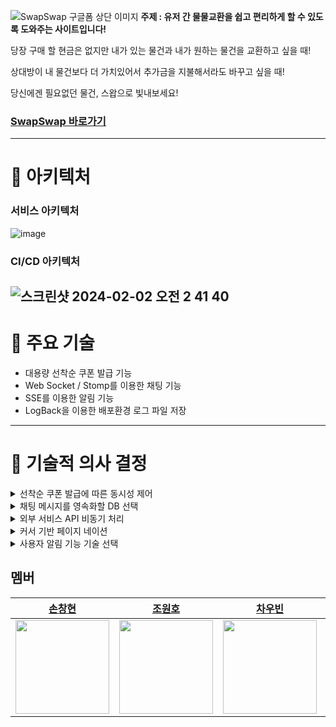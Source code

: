 ![SwapSwap 구글폼 상단 이미지](https://github.com/Team-Piglin/swapswap/assets/123870616/99dc610f-929c-4aae-a4c4-816d6fc59f15)
**주제 : 유저 간 물물교환을 쉽고 편리하게 할 수 있도록 도와주는 사이트입니다!**

당장 구매 할 현금은 없지만 내가 있는 물건과 내가 원하는 물건을 교환하고 싶을 때! 

상대방이 내 물건보다 더 가치있어서 추가금을 지불해서라도 바꾸고 싶을 때! 

당신에겐 필요없던 물건, 스왑으로 빛내보세요!

### [SwapSwap 바로가기](http://swapswap.shop/)
---
# 💙 아키텍처
### 서비스 아키텍처
![image](https://github.com/Team-Piglin/swapswap/assets/123870616/a504b965-6ce4-4758-bf32-1a2ca76cee2e)
### CI/CD 아키텍처
![스크린샷 2024-02-02 오전 2 41 40](https://github.com/Team-Piglin/swapswap/assets/123870616/ffed3cc0-3384-4f8f-a3cf-393c7a296150)
---
# 💙 주요 기술
- 대용량 선착순 쿠폰 발급 기능
- Web Socket / Stomp를 이용한 채팅 기능
- SSE를 이용한 알림 기능
- LogBack을 이용한 배포환경 로그 파일 저장
---
# 💙 기술적 의사 결정
<details>
<summary>선착순 쿠폰 발급에 따른 동시성 제어</summary>
<div markdown="1">

먼저 저희 프로젝트의 선착순 쿠폰 발급에 대한 요구사항은 아래와 같습니다.

> **먼저 들어온 요청이 먼저 처리되야 한다.**
> 

위 요구사항을 만족하기 위해서 동시성 문제를 해결해줄 3가지 문제점을 모두 적용해보았습니다.

낙관적 락은 충돌이 일어나지 않을 것이라 예상하고 어느 정도(변경 감지라면 트랜잭션 끝날 때까지) 코드를 진행 후, 업데이트가 실행될 때, 기존의 조회 버전과 다르다면 예외가 발생하기 떄문에 쓸데없는 코드 실행을 발생시킵니다. 또한, 쿠폰 발급이 성공할 때까지 무한 재시도 로직을 작성해 주어야 합니다. 심지어 쿠폰 발급에 성공할 수 있을지도 모릅니다.

비관적 락은 조회 시점부터 X락을 걸기 때문에 뒤에서 락을 얻기 위해서 락 경합을 하는 쓰레드들에 대해서 별도의 재시도 로직이 필요없습니다. 그래서 보기에는 낙관적 락보다 편해 보이지만 데이터베이스의 자체에 락을 사용하는 것이기 때문에 성능면에서 높은 이득을 보긴 힘들다고 생각하고 낙관적 락보다 속도면에서도 우수하다고 볼 수 없다고 생각했습니다.

그리고 결국 위 두가지 방법 모두, 처음에 얘기한 먼저 들어온 요청이 먼저 처리되어야 한다. 라는 요구사항을 만족할 수 없습니다. 예를 들어낙관적 락의 경우, 어떤 두 요청이 동시에 온다면 성공하지 않은 나머지 요청은 그 다음으로 성공하길 기대하지만, 언제 성공할 지 모르기 때문입니다. 또한, 비관적 락의 경우도 락 경합때문에 락을 얻기 위해 기다리는 쓰레드들 중 어느 쓰레드가 먼저 락을 얻을지 알 수 없기때문에 마찬가지입니다. 

때문에 위 두가지 방법보다 성능면에서도 우수하고 완벽하진 않지만 요구사항을 만족해줄 수 있는 레디스를 최종적으로 선택하였습니다. 레디스의 Incr()를 이용해 조회와 쓰기를 원자 단위로 가져감으로써 동시성에서 발생할 수 있는 문제점을 배제하고 성능을 높일 수 있었습니다.

</div>
</details>
<details>
<summary>채팅 메시지를 영속화할 DB 선택</summary>
<div markdown="1">
## RDBMS를 사용한다면

채팅방 목록을 보여줄 때 채팅방의 마지막 메시지, 마지막 메시지의 시간을 보여주어야 합니다.   이런 요구사항을 만족하기 위해서는 매번 메시지가 전송될 때마다 트랜잭션을 열고 채팅방을 업데이트 해주어야 하는데 이러한 작업은 성능 문제를 야기할 수 있습니다.

또한 채팅 메시지 데이터는 사용자가 많아지고 서비스가 활성화 될 수록 더 많은 데이터가 쌓이게 됩니다. 그래서 수평적 확장 측면을 중요하게 생각하게 되었고 RDBMS는 NoSQL에 비해 수평적 확장이 어렵기때문에 NoSQL을 사용하게 되는 요인 중 하나가 되었습니다.

## NoSQL

RDBMS에 비해 수평적 확장이 용이하도록 설계되어 있습니다. 데이터 양이 증가하면 서버를 추가함으로써 시스템의 확장이 가능하며, 이는 높은 트래픽 및 대용량 데이터 처리에 유리합니다.

NOSQL 데이터 베이스는 특히 쓰기 작업에 있어서 빠른 성능을 제공하는데 이는 메시지를 보낼 때마다 데이터 베이스에 저장을 해야하는 저희 서비스의 요구사항에 맞는 데이터 베이스 입니다.

## MongoDB를 선택한 이유

```java
{
	"roomId":"65b8d7ed9b50660d9cf98b26",
	"senderId":1,
	"type":"CHAT",
	"text":"채팅입니다."
}
```

위처럼 JSON 형태로 넘어온 데이터를 쉽게 처리할 수 있는 MongoDB를 선택했습니다.

채팅 내역이 쌓임에 따라 collection의 크기가 커지면 읽고 쓰기에 시간이 소요될 수 있으나 MongoDB가 제공하는 Sharding과 기능을 사용하여 사용하여 대용량 데이터를 분산하여 저장할 수 있습니다.
</div>
</details>
<details>
<summary>외부 서비스 API 비동기 처리</summary>
<div markdown="1">
  
### 기존 게시글 삭제 시 S3에 올려져 있는 객체 삭제 방식

![image](https://github.com/Team-Piglin/swapswap/assets/123870616/34ba802b-0106-4af5-aceb-34cfa887431e)


### 문제 상황 정의

- PostService 에서 DeletePost 를 진행 하던 중 문제가 생겨 롤백
    - Post는 트랜잭션에 걸려 롤백
        - S3 객체는 외부 리소스여서 트랜잭션을 타지 않기에 삭제가 되어 롤백이 안된다.
    - 회원 입장에서 롤백된 게시글에서 이미지를 찾을 수 없어진다.
        - 이미지를 중요시하는 물물교환 서비스에서 오류가 난 이미지를 사용자에게 보여주면 서비스에 대한 이미지 훼손
- 만약 S3가 아닌 다른 외부 리소스를 사용하는데 이미지 삭제하는데에 오래 걸린다면?
    - 회원 입장에서 Post가 삭제되는 것이 중요한 것이지, S3 객체가 사라지는 것이 중요한 것이 아니다.
    - 만약 이미지 삭제 로직이 오래 걸린다면 사용자가 이걸 기다려야 할까?

### ApplicationEventPublisher 사용

ApplicationEventPublisher를 사용하고 deletePost 메서드의 트랜잭션 환경이 문제없이 끝나면 S3 이미지 삭제 메서드를 비동기 형식으로 처리 한 다음 사용자에게 먼저 게시글 삭제 완료 됐다고 반환

![image](https://github.com/Team-Piglin/swapswap/assets/123870616/a7dc223c-303c-46ec-b178-ccd7580155d4)

</div>
</details>
<details>
<summary>커서 기반 페이지 네이션</summary>
<div markdown="1">
서비스 자체가 전국적으로 게시글을 올릴 수 있고, 물건을 올리기 때문에 대량 데이터 처리 시 문제가 발생

## 오프셋 기반 페이지 네이션의 문제점

### 대량 데이터 처리 시 성능 저하

![image](https://github.com/Team-Piglin/swapswap/assets/123870616/e7dc6f05-883d-4ad7-af43-6d03a04b91f7)


데이터가 100만건이 증가할때마다 응답시간이 늘어나는 것을 볼 수 있습니다.

실제로 테스트를 해보기 위해 더미데이터를 생성하고 PostMan으로 테스트를 진행 해봤습니다.

![image](https://github.com/Team-Piglin/swapswap/assets/123870616/414e0c36-ec0a-4503-9132-456110184691)

![image](https://github.com/Team-Piglin/swapswap/assets/123870616/83ad80aa-618a-4114-905b-82de17db00f3)

![image](https://github.com/Team-Piglin/swapswap/assets/123870616/b96327d6-3d78-4c78-a65b-82cc0b7bb0a1)


### 데이터 중복 조회

![image](https://github.com/Team-Piglin/swapswap/assets/123870616/d7dfa243-bf8f-4fec-aca6-275b6a212771)

오프셋 기반 페이지 네이션의 두번째 문제는 데이터 중복 조회 문제입니다.

게시글 목록을 보고 있다가 다음 페이지로 넘기기 전에 누군가가 새로운 게시글을 쓰면 중복된 게시글을 조회해본 경험 다들 있으실텐데요, 저희 서비스는 전국적으로 글을 올릴 수 있는 서비스이기에 이런 문제가 빈번히 일어날 수 있습니다.

일반적으로 어떤 유저가 도대체 100만 페이지가 넘게 보나? 싶지만 예외가 있습니다. 쿼리 파라미터로 유저가 직접 offset을 넣어서 검색할 수도 있고, 추후 엘라스틱 서치 도입 시 게시글을 서치해야하는데 이때 100만 건이 넘는 곳을 서치할 수도 있습니다. 그리고 악의적인 사용자가 디도스로 100만 페이지 넘는 곳으로 계속 공격을 한다면? 서버가 금방 망가질 수도 있습니다.

 그래서 커서 기반 페이지 네이션을 적용했습니다.
</div>
</details>
<details>
<summary>사용자 알림 기능 기술 선택</summary>
<div markdown="1">
Poling, FCM, Websocket, SSE 중 사용자에게 알림을 전송할 때 어떤 기술을 쓸지 장단점을 들어 고민하였습니다. 

고민을 하다가 SSE로 선택하였는데 가장 큰 이유는 저희 웹 애플리케이션에서의 상황을 생각하였을 때 이벤트(거래요청, 채팅)가 발생하면 사용자는 별다른 HTTP 요청을 할 필요없이 일방적으로  서버로부터 알림만 받으면 되었기에 양방향으로 통신을 할 필요가 없었습니다. 

SSE는 HTTP프로토콜만 사용하여 비교적 가볍고 애플리케이션 특성상 빈번하게 알림이 발생할 수 있는 상황임에도 처음 한번만 연결하면 재연결 과정이 필요가 없어 서버의 부하를 줄일 수 있습니다. 그리고 이벤트들을 비동기적으로 전송하기 때문에 실시간성이 좋아 사용자 경험을 향상시킬 수 있습니다.
</div>
</details>
				
## 멤버

|                     [손창현](https://github.com/mistarson)                     |                      [조원호](https://github.com/wonowonow)                      |                       [차우빈](https://github.com/ckdnqls)                        |                       [우성현](https://github.com/sungpal)                        |                       [문기현](https://github.com/MoonKiHyun)                 |
|:-----------------------------------------------------------------------------:|:-----------------------------------------------------------------------------:|:-----------------------------------------------------------------------------:|:-----------------------------------------------------------------------------:|:-----------------------------------------------------------------------------:|
| <img src="https://github.com/Team-Piglin/swapswap/assets/123870616/ec6b70e9-4ac5-4e8f-8e05-28a1fa90dc18" width="150">  | <img src="https://github.com/Team-Piglin/swapswap/assets/123870616/0c23806d-82f3-44f7-a648-016b991233bc" width="150">|  <img src="https://github.com/Team-Piglin/swapswap/assets/123870616/d94040eb-da47-4e45-a38a-5bfdf8def5d4" width="150">  | <img src="https://github.com/Team-Piglin/swapswap/assets/123870616/aa0cb48a-b2e8-46e5-aaaa-c253c7a2dc86" width="150">  | <img src="https://github.com/Team-Piglin/swapswap/assets/123870616/fd126a02-5a30-45b8-a115-46bbd96a1e77" width="150">  |

<br>
